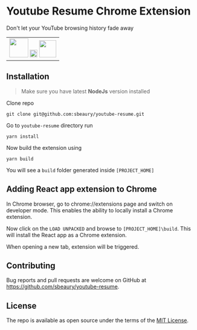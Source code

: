 # Youtube Resume Chrome Extension

Don't let your YouTube browsing history fade away

<table><tr><td vlign="center"><img src="https://cdn.auth0.com/blog/react-js/react.png" width="50"> <img src="https://img.pngio.com/button-plus-icon-icon-plus-symbol-png-and-vector-with-plus-icon-png-640_640.png" width="20"> <img src="https://upload.wikimedia.org/wikipedia/commons/thumb/a/a5/Google_Chrome_icon_%28September_2014%29.svg/1024px-Google_Chrome_icon_%28September_2014%29.svg.png" width="45"> </td></tr></table>



## Installation
>Make sure you have latest **NodeJs** version installed

Clone repo

```
git clone git@github.com:sbeaury/youtube-resume.git
```
Go to `youtube-resume` directory run

```
yarn install
```
Now build the extension using
```
yarn build
```
You will see a `build` folder generated inside `[PROJECT_HOME]`

## Adding React app extension to Chrome

In Chrome browser, go to chrome://extensions page and switch on developer mode. This enables the ability to locally install a Chrome extension.

Now click on the `LOAD UNPACKED` and browse to `[PROJECT_HOME]\build`. This will install the React app as a Chrome extension.

When opening a new tab, extension will be triggered.


## Contributing

Bug reports and pull requests are welcome on GitHub at https://github.com/sbeaury/youtube-resume. 


## License

The repo is available as open source under the terms of the [MIT License](http://opensource.org/licenses/MIT).